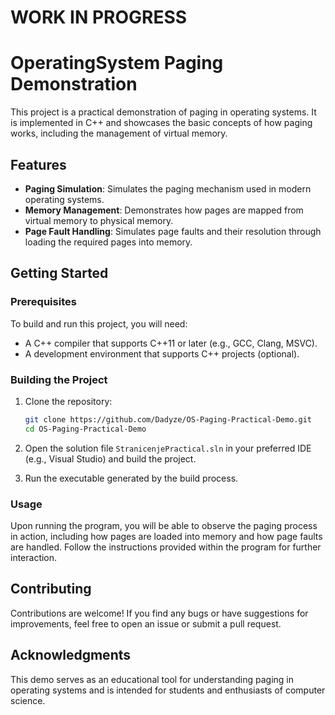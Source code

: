 
# WORK IN PROGRESS
# OperatingSystem Paging Demonstration

This project is a practical demonstration of paging in operating systems. It is implemented in C++ and showcases the basic concepts of how paging works, including the management of virtual memory.

## Features

- **Paging Simulation**: Simulates the paging mechanism used in modern operating systems.
- **Memory Management**: Demonstrates how pages are mapped from virtual memory to physical memory.
- **Page Fault Handling**: Simulates page faults and their resolution through loading the required pages into memory.

## Getting Started

### Prerequisites

To build and run this project, you will need:

- A C++ compiler that supports C++11 or later (e.g., GCC, Clang, MSVC).
- A development environment that supports C++ projects (optional).

### Building the Project

1. Clone the repository:
   ```bash
   git clone https://github.com/Dadyze/OS-Paging-Practical-Demo.git
   cd OS-Paging-Practical-Demo
   ```

2. Open the solution file `StranicenjePractical.sln` in your preferred IDE (e.g., Visual Studio) and build the project.

3. Run the executable generated by the build process.

### Usage

Upon running the program, you will be able to observe the paging process in action, including how pages are loaded into memory and how page faults are handled. Follow the instructions provided within the program for further interaction.


## Contributing

Contributions are welcome! If you find any bugs or have suggestions for improvements, feel free to open an issue or submit a pull request.


## Acknowledgments

This demo serves as an educational tool for understanding paging in operating systems and is intended for students and enthusiasts of computer science.
